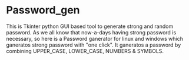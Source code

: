 # Password_gen
This is Tkinter python GUI based tool to generate strong and random password. 
As we all know that now-a-days having strong password is necessary, so here is a Password ganerator for linux and windows which ganeratos strong password with "one click".
It ganeratos a password by combining UPPER_CASE, LOWER_CASE, NUMBERS & SYMBOLS.
